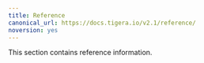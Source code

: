 ```yaml
---
title: Reference
canonical_url: https://docs.tigera.io/v2.1/reference/
noversion: yes
---
```


This section contains reference information.
